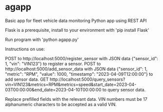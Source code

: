 # agapp

Basic app for fleet vehicle data monitoring
Python app using REST API

Flask is a prerequisite, install to your environment with 'pip install Flask'

Run program with 'python agapp.py'

Instructions on use: 

POST to http://localhost:5000/register_sensor with JSON data {"sensor_id": 1, "vin": "VIN123"} to register a sensor.
POST to http://localhost:5000/add_sensor_data with JSON data {"sensor_id": 1, "metric": "RPM", "value": 1000, "timestamp": "2023-04-09T12:00:00"} to add sensor data.
GET http://localhost:5000/query_sensors?vin=VIN123&metrics=RPM&metrics=speed&start_date=2023-04-03T00:00:00&end_date=2023-04-10T00:00:00 to query sensor data.

Replace prefilled fields with the relevant data.  VIN numbers must be 17 alphanumeric characters to be accepted as a valid VIN. 
